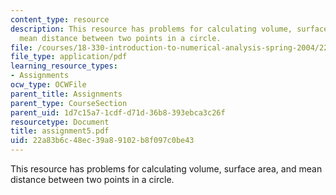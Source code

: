 ```yaml
---
content_type: resource
description: This resource has problems for calculating volume, surface area, and
  mean distance between two points in a circle.
file: /courses/18-330-introduction-to-numerical-analysis-spring-2004/22a83b6c48ec39a89102b8f097c0be43_assignment5.pdf
file_type: application/pdf
learning_resource_types:
- Assignments
ocw_type: OCWFile
parent_title: Assignments
parent_type: CourseSection
parent_uid: 1d7c15a7-1cdf-d71d-36b8-393ebca3c26f
resourcetype: Document
title: assignment5.pdf
uid: 22a83b6c-48ec-39a8-9102-b8f097c0be43
---
```

This resource has problems for calculating volume, surface area, and mean distance between two points in a circle.

